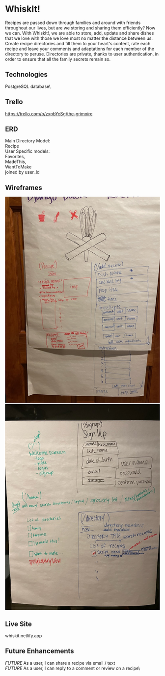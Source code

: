 
# WhiskIt!

Recipes are passed down through families and around with friends throughout our lives, but are we storing and sharing them efficiently? Now we can. With WhiskIt!, we are  able to store, add, update and share dishes that we love with those we love most no matter the distance between us. Create  recipe directories and fill them to your heart's content, rate each recipe and leave your comments and adaptations for each member of the directory to peruse. Directories are private, thanks to user authentication, in order to ensure that all the family secrets remain so. 


## Technologies
PostgreSQL database\



## Trello
https://trello.com/b/zxpbYcSg/the-grimoire


## ERD
Main Directory Model:\
 Recipe\
User Specific models:\
 Favorites,\
 MadeThis,\
 WantToMake\
 joined by user_id

## Wireframes

![Wireframe1](public/wireframe1.jpg)
![Wireframe2](public/wireframe2.jpg)
## Live Site

whiskit.netlify.app

## Future Enhancements
*FUTURE* As a user, I can share a recipe via email / text\
*FUTURE* As a user, I can reply to a comment or review on a recipe\
